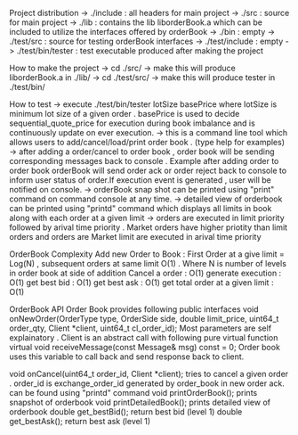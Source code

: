 Project distribution
-> ./include : all headers for main project
-> ./src : source for main project
-> ./lib : contains the lib liborderBook.a which can be included to utilize the interfaces offered by orderBook
-> ./bin : empty
-> ./test/src : source for testing orderBook interfaces
-> ./test/include : empty
-> ./test/bin/tester : test executable produced after making the project

How to make the project
-> cd ./src/
-> make
this will produce liborderBook.a in ./lib/
-> cd ./test/src/
-> make 
this will produce tester in ./test/bin/

How to test
-> execute ./test/bin/tester lotSize basePrice
        where lotSize is minimum lot size of a given order .
              basePrice is used to decide sequential_quote_price for execution during book imbalance and is continuously update on ever execution.
-> this is a command line tool which allows users to add/cancel/load/print order book . (type help for examples)
-> after adding a order/cancel to order book , order book will be sending corresponding messages back to console . Example after adding order to order book
   orderBook will send order ack or order reject back to console to inform user status of order.If execution event is generated , user will be notified on console.
-> orderBook snap shot can be printed using "print" command on command console at any time.
-> detailed view of orderbook can be printed using "printd" command which displays all limits in book along with each order at a given limit
-> orders are executed in limit priority followed by arival time priority . Market orders have higher priotity than limit orders and orders are Market limit are executed in arival time priority

OrderBook Complexity
Add new Order to Book : First Order at a give limit = Log(N) , subsequent orders at same limit O(1) . Where N is number of levels in order book at side of addition
Cancel a order : O(1)
generate execution : O(1)
get best bid : O(1)
get best ask : O(1)
get total order at a given limit : O(1)

OrderBook API
Order Book provides following public interfaces
  void onNewOrder(OrderType type, OrderSide side, double limit_price, uint64_t order_qty, Client *client, uint64_t cl_order_id);
        Most parameters are self explainatory . 
        Client is an abstract call with following pure virtual function
        virtual void receiveMessage(const Message& msg) const = 0;
        Order book uses this variable to call back and send response back to client.

  void onCancel(uint64_t order_id, Client *client);
       tries to cancel a given order . order_id is exchange_order_id generated by order_book in new order ack. can be found using "printd" command
  void printOrderBook();
      prints snapshot of orderbook
  void printDetailedBook();
     prints detailed view of orderbook
  double get_bestBid();
     return best bid (level 1)
  double get_bestAsk();
     return best ask (level 1)

  
